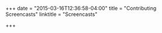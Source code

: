 +++
date = "2015-03-16T12:36:58-04:00"
title = "Contributing Screencasts"
linktitle = "Screencasts"

+++

